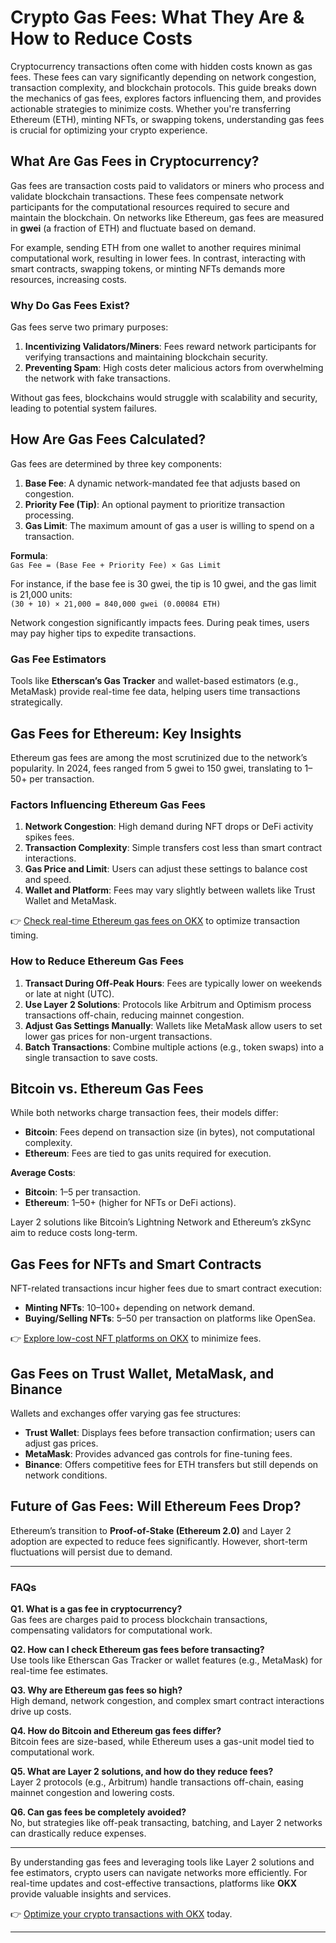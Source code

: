 # Crypto Gas Fees: What They Are & How to Reduce Costs  

Cryptocurrency transactions often come with hidden costs known as gas fees. These fees can vary significantly depending on network congestion, transaction complexity, and blockchain protocols. This guide breaks down the mechanics of gas fees, explores factors influencing them, and provides actionable strategies to minimize costs. Whether you're transferring Ethereum (ETH), minting NFTs, or swapping tokens, understanding gas fees is crucial for optimizing your crypto experience.  

## What Are Gas Fees in Cryptocurrency?  

Gas fees are transaction costs paid to validators or miners who process and validate blockchain transactions. These fees compensate network participants for the computational resources required to secure and maintain the blockchain. On networks like Ethereum, gas fees are measured in **gwei** (a fraction of ETH) and fluctuate based on demand.  

For example, sending ETH from one wallet to another requires minimal computational work, resulting in lower fees. In contrast, interacting with smart contracts, swapping tokens, or minting NFTs demands more resources, increasing costs.  

### Why Do Gas Fees Exist?  

Gas fees serve two primary purposes:  
1. **Incentivizing Validators/Miners**: Fees reward network participants for verifying transactions and maintaining blockchain security.  
2. **Preventing Spam**: High costs deter malicious actors from overwhelming the network with fake transactions.  

Without gas fees, blockchains would struggle with scalability and security, leading to potential system failures.  

## How Are Gas Fees Calculated?  

Gas fees are determined by three key components:  
1. **Base Fee**: A dynamic network-mandated fee that adjusts based on congestion.  
2. **Priority Fee (Tip)**: An optional payment to prioritize transaction processing.  
3. **Gas Limit**: The maximum amount of gas a user is willing to spend on a transaction.  

**Formula**:  
`Gas Fee = (Base Fee + Priority Fee) × Gas Limit`  

For instance, if the base fee is 30 gwei, the tip is 10 gwei, and the gas limit is 21,000 units:  
`(30 + 10) × 21,000 = 840,000 gwei (0.00084 ETH)`  

Network congestion significantly impacts fees. During peak times, users may pay higher tips to expedite transactions.  

### Gas Fee Estimators  

Tools like **Etherscan’s Gas Tracker** and wallet-based estimators (e.g., MetaMask) provide real-time fee data, helping users time transactions strategically.  

## Gas Fees for Ethereum: Key Insights  

Ethereum gas fees are among the most scrutinized due to the network’s popularity. In 2024, fees ranged from 5 gwei to 150 gwei, translating to $1–$50+ per transaction.  

### Factors Influencing Ethereum Gas Fees  
1. **Network Congestion**: High demand during NFT drops or DeFi activity spikes fees.  
2. **Transaction Complexity**: Simple transfers cost less than smart contract interactions.  
3. **Gas Price and Limit**: Users can adjust these settings to balance cost and speed.  
4. **Wallet and Platform**: Fees may vary slightly between wallets like Trust Wallet and MetaMask.  

👉 [Check real-time Ethereum gas fees on OKX](https://bit.ly/okx-bonus) to optimize transaction timing.  

### How to Reduce Ethereum Gas Fees  
1. **Transact During Off-Peak Hours**: Fees are typically lower on weekends or late at night (UTC).  
2. **Use Layer 2 Solutions**: Protocols like Arbitrum and Optimism process transactions off-chain, reducing mainnet congestion.  
3. **Adjust Gas Settings Manually**: Wallets like MetaMask allow users to set lower gas prices for non-urgent transactions.  
4. **Batch Transactions**: Combine multiple actions (e.g., token swaps) into a single transaction to save costs.  

## Bitcoin vs. Ethereum Gas Fees  

While both networks charge transaction fees, their models differ:  
- **Bitcoin**: Fees depend on transaction size (in bytes), not computational complexity.  
- **Ethereum**: Fees are tied to gas units required for execution.  

**Average Costs**:  
- **Bitcoin**: $1–$5 per transaction.  
- **Ethereum**: $1–$50+ (higher for NFTs or DeFi actions).  

Layer 2 solutions like Bitcoin’s Lightning Network and Ethereum’s zkSync aim to reduce costs long-term.  

## Gas Fees for NFTs and Smart Contracts  

NFT-related transactions incur higher fees due to smart contract execution:  
- **Minting NFTs**: $10–$100+ depending on network demand.  
- **Buying/Selling NFTs**: $5–$50 per transaction on platforms like OpenSea.  

👉 [Explore low-cost NFT platforms on OKX](https://bit.ly/okx-bonus) to minimize fees.  

## Gas Fees on Trust Wallet, MetaMask, and Binance  

Wallets and exchanges offer varying gas fee structures:  
- **Trust Wallet**: Displays fees before transaction confirmation; users can adjust gas prices.  
- **MetaMask**: Provides advanced gas controls for fine-tuning fees.  
- **Binance**: Offers competitive fees for ETH transfers but still depends on network conditions.  

## Future of Gas Fees: Will Ethereum Fees Drop?  

Ethereum’s transition to **Proof-of-Stake (Ethereum 2.0)** and Layer 2 adoption are expected to reduce fees significantly. However, short-term fluctuations will persist due to demand.  

---

### FAQs  

**Q1. What is a gas fee in cryptocurrency?**  
Gas fees are charges paid to process blockchain transactions, compensating validators for computational work.  

**Q2. How can I check Ethereum gas fees before transacting?**  
Use tools like Etherscan Gas Tracker or wallet features (e.g., MetaMask) for real-time fee estimates.  

**Q3. Why are Ethereum gas fees so high?**  
High demand, network congestion, and complex smart contract interactions drive up costs.  

**Q4. How do Bitcoin and Ethereum gas fees differ?**  
Bitcoin fees are size-based, while Ethereum uses a gas-unit model tied to computational work.  

**Q5. What are Layer 2 solutions, and how do they reduce fees?**  
Layer 2 protocols (e.g., Arbitrum) handle transactions off-chain, easing mainnet congestion and lowering costs.  

**Q6. Can gas fees be completely avoided?**  
No, but strategies like off-peak transacting, batching, and Layer 2 networks can drastically reduce expenses.  

---

By understanding gas fees and leveraging tools like Layer 2 solutions and fee estimators, crypto users can navigate networks more efficiently. For real-time updates and cost-effective transactions, platforms like **OKX** provide valuable insights and services.  

👉 [Optimize your crypto transactions with OKX](https://bit.ly/okx-bonus) today.  

---  
